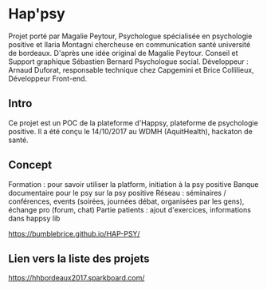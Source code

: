Hap'psy
=========================

Projet porté par Magalie Peytour, Psychologue spécialisée en psychologie positive et Ilaria Montagni chercheuse en communication santé université de bordeaux. D'après une idée original de Magalie Peytour.
Conseil et Support graphique Sébastien Bernard Psychologue social.
Développeur : Arnaud Duforat, responsable technique chez Capgemini et Brice Collilieux, Développeur Front-end.

## Intro 

Ce projet est un POC de la plateforme d'Happsy, plateforme de psychologie positive.
Il a été conçu le 14/10/2017 au WDMH (AquitHealth), hackaton de santé.

## Concept

Formation : pour savoir utiliser la platform, initiation à la psy positive
Banque documentaire pour le psy sur la psy positive
Réseau : séminaires / conférences, events (soirées, journées débat, organisées par les gens), échange pro (forum, chat)
Partie patients : ajout d'exercices, informations dans happsy lib

https://bumblebrice.github.io/HAP-PSY/


## Lien vers la liste des projets

https://hhbordeaux2017.sparkboard.com/
